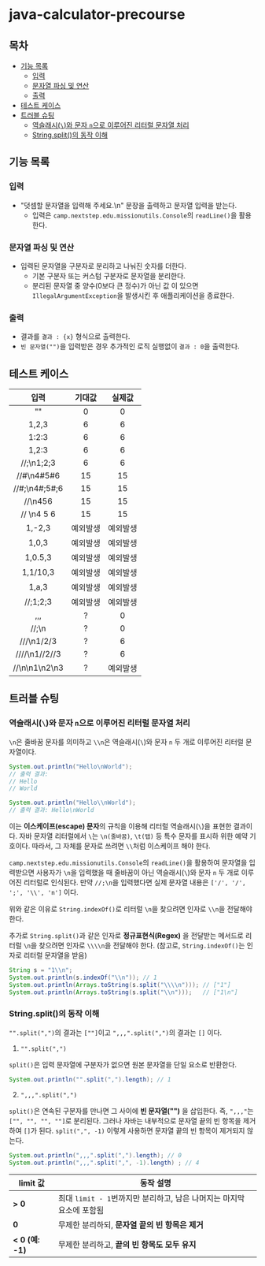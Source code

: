 # java-calculator-precourse

## 목차
  - [기능 목록](#기능-목록)
    - [입력](#입력)
    - [문자열 파싱 및 연산](#문자열-파싱-및-연산)
    - [출력](#출력)
  - [테스트 케이스](#테스트-케이스)
  - [트러블 슈팅](#트러블-슈팅)
    - [역슬래시(`\`)와 문자 `n`으로 이루어진 리터럴 문자열 처리](#역슬래시와-문자-n으로-이루어진-리터럴-문자열-처리)
    - [String.split()의 동작 이해](#stringsplit의-동작-이해)

## 기능 목록

### 입력
- "덧셈할 문자열을 입력해 주세요.\n" 문장을 출력하고 문자열 입력을 받는다.
  - 입력은 `camp.nextstep.edu.missionutils.Console`의 `readLine()`을 활용한다.

### 문자열 파싱 및 연산
- 입력된 문자열을 구분자로 분리하고 나눠진 숫자를 더한다.
  - 기본 구분자 또는 커스텀 구분자로 문자열을 분리한다.
  - 분리된 문자열 중 양수(0보다 큰 정수)가 아닌 값 이 있으면 `IllegalArgumentException`을 발생시킨 후 애플리케이션을 종료한다.

### 출력
- 결과를 `결과 : {x}` 형식으로 출력한다.
- `빈 문자열("")`을 입력받은 경우 추가적인 로직 실행없이 `결과 : 0`을 출력한다.

## 테스트 케이스

|      입력       | 기대값  | 실제값  |
|:-------------:|:----:|:----:|
|      ""       |  0   |  0   |
|     1,2,3     |  6   |  6   |
|     1:2:3     |  6   |  6   |
|     1,2:3     |  6   |  6   |
|  //;\n1;2;3   |  6   |  6   |
|  //#\n4#5#6   |  15  |  15  |
| //#;\n4#;5#;6 |  15  |  15  |
|    //\n456    |  15  |  15  |
|  // \n4 5 6   |  15  |  15  |
|    1,-2,3     | 예외발생 | 예외발생 |
|     1,0,3     | 예외발생 | 예외발생 |
|    1,0.5,3    | 예외발생 | 예외발생 |
|   1,1/10,3    | 예외발생 | 예외발생 |
|     1,a,3     | 예외발생 | 예외발생 |
|   //;1;2;3    | 예외발생 | 예외발생 |
|      ,,,      |  ?   |  0   |
|   //;\n       |  ?   |  0   |
|  ///\n1/2/3   |  ?   |  6   |
| ////\n1//2//3 |  ?   |  6   |
| //\n\n1\n2\n3 |  ?   | 예외발생 |

## 트러블 슈팅

### 역슬래시(`\`)와 문자 `n`으로 이루어진 리터럴 문자열 처리

`\n`은 줄바꿈 문자를 의미하고 `\\n`은 역슬래시(`\`)와 문자 `n` 두 개로 이루어진 리터럴 문자열이다.

```java
System.out.println("Hello\nWorld");
// 출력 결과:
// Hello
// World

System.out.println("Hello\\nWorld");
// 출력 결과: Hello\nWorld
```
이는 **이스케이프(escape) 문자**의 규칙을 이용해 리터럴 역슬래시(`\`)을 표현한 결과이다. 
자바 문자열 리터럴에서 `\`는 `\n(줄바꿈)`, `\t(탭)` 등 특수 문자를 표시하 위한 예약 기호이다.
따라서, 그 자체를 문자로 쓰려면 `\\`처럼 이스케이프 해야 한다.

`camp.nextstep.edu.missionutils.Console`의 `readLine()`을 활용하여 문자열을 입력받으면
사용자가 `\n`을 입력했을 때 줄바꿈이 아닌 역슬래시(`\`)와 문자 `n` 두 개로 이루어진 리터럴로 인식된다.
만약 `//;\n`을 입력했다면 실제 문자열 내용은 `['/', '/', ';', '\\', 'n']` 이다.

위와 같은 이유로 `String.indexOf()`로 리터럴 `\n`을 찾으려면 인자로 `\\n`을 전달해야 한다.

추가로 `String.split()`과 같은 인자로 **정규표현식(Regex)** 을 전달받는 메서드로 리터럴 `\n`을 찾으려면 인자로 `\\\\n`을 전달해야 한다.
(참고로, `String.indexOf()`는 인자로 리터럴 문자열을 받음)

```java
String s = "1\\n";
System.out.println(s.indexOf("\\n")); // 1
System.out.println(Arrays.toString(s.split("\\\\n"))); // ["1"]
System.out.println(Arrays.toString(s.split("\\n")));   // ["1\n"]
```

### String.split()의 동작 이해

`"".split(",")`의 결과는 `[""]`이고 `",,,".split(",")`의 결과는 `[]` 이다.

1. `"".split(",")`

`split()`은 입력 문자열에 구분자가 없으면 원본 문자열을 단일 요소로 반환한다.

```java
System.out.println("".split(",").length); // 1
```

2. `",,,".split(",")`

`split()`은 연속된 구분자를 만나면 그 사이에 **빈 문자열("")** 을 삽입한다.
즉, `",,,"`는 `["", "", "", ""]`로 분리된다. 그러나 자바는 내부적으로 문자열 끝의 빈 항목을 제거하여 `[]`가 된다.
`split(",", -1)` 이렇게 사용하면 문자열 끝의 빈 항목이 제거되지 않는다.

```java
System.out.println(",,,".split(",").length); // 0
System.out.println(",,,".split(",", -1).length) ; // 4
```

| limit 값         | 동작 설명                                        |
| --------------- | -------------------------------------------- |
| **> 0**         | 최대 `limit - 1`번까지만 분리하고, 남은 나머지는 마지막 요소에 포함됨 |
| **0**           | 무제한 분리하되, **문자열 끝의 빈 항목은 제거**                |
| **< 0 (예: -1)** | 무제한 분리하고, **끝의 빈 항목도 모두 유지**                 |
